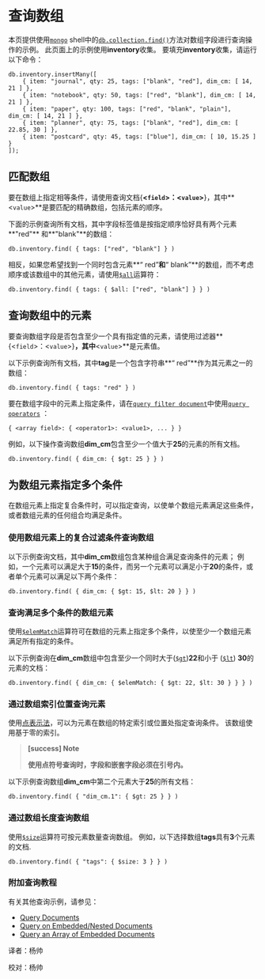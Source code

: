 # 查询数组
本页提供使用[`mongo`](https://docs.mongodb.com/master/reference/program/mongo/#bin.mongo)  shell中的[`db.collection.find()`](https://docs.mongodb.com/manual/reference/method/db.collection.find/#db.collection.find)方法对数组字段进行查询操作的示例。 此页面上的示例使用**inventory**收集。 要填充**inventory**收集，请运行以下命令：

```shell
db.inventory.insertMany([
	{ item: "journal", qty: 25, tags: ["blank", "red"], dim_cm: [ 14, 21 ] }, 
	{ item: "notebook", qty: 50, tags: ["red", "blank"], dim_cm: [ 14, 21 ] },
	{ item: "paper", qty: 100, tags: ["red", "blank", "plain"], dim_cm: [ 14, 21 ] },
	{ item: "planner", qty: 75, tags: ["blank", "red"], dim_cm: [ 22.85, 30 ] },  
	{ item: "postcard", qty: 45, tags: ["blue"], dim_cm: [ 10, 15.25 ] }
]);
```

## 匹配数组

要在数组上指定相等条件，请使用查询文档{**<`field`>：<`value`>**}，其中**<`value`>**是要匹配的精确数组，包括元素的顺序。

下面的示例查询所有文档，其中字段标签值是按指定顺序恰好具有两个元素**"red"** 和**"blank"**的数组：

```shell
db.inventory.find( { tags: ["red", "blank"] } )
```

相反，如果您希望找到一个同时包含元素**“ red”**和**“ blank”**的数组，而不考虑顺序或该数组中的其他元素，请使用[`$all`](https://docs.mongodb.com/master/reference/operator/query/all/#op._S_all)运算符：

```shell
db.inventory.find( { tags: { $all: ["red", "blank"] } } )
```

## 查询数组中的元素

要查询数组字段是否包含至少一个具有指定值的元素，请使用过滤器**{<`field`>：<`value`>}**，其中**<`value`>**是元素值。

以下示例查询所有文档，其中**tag**是一个包含字符串**“ red”**作为其元素之一的数组：

```shell
db.inventory.find( { tags: "red" } )
```

要在数组字段中的元素上指定条件，请在[`query filter document`](https://docs.mongodb.com/manual/core/document/#document-query-filter)中使用[`query operators`](https://docs.mongodb.com/manual/reference/operator/query/#query-selectors) ：

```shell
{ <array field>: { <operator1>: <value1>, ... } }
```

例如，以下操作查询数组**dim_cm**包含至少一个值大于**25**的元素的所有文档。

```shell
db.inventory.find( { dim_cm: { $gt: 25 } } )
```

## 为数组元素指定多个条件

在数组元素上指定复合条件时，可以指定查询，以使单个数组元素满足这些条件，或者数组元素的任何组合均满足条件。

### 使用数组元素上的复合过滤条件查询数组

以下示例查询文档，其中**dim_cm**数组包含某种组合满足查询条件的元素； 例如，一个元素可以满足大于**15**的条件，而另一个元素可以满足小于**20**的条件，或者单个元素可以满足以下两个条件：

```shell
db.inventory.find( { dim_cm: { $gt: 15, $lt: 20 } } )
```

### 查询满足多个条件的数组元素

使用[`$elemMatch`](https://docs.mongodb.com/master/reference/operator/query/elemMatch/#op._S_elemMatch)运算符可在数组的元素上指定多个条件，以使至少一个数组元素满足所有指定的条件。

以下示例查询在**dim_cm**数组中包含至少一个同时大于([`$gt`](https://docs.mongodb.com/master/reference/operator/query/gt/#op._S_gt))**22**和小于 ([`$lt`](https://docs.mongodb.com/master/reference/operator/query/lt/#op._S_lt)) **30**的元素的文档：

```shell
db.inventory.find( { dim_cm: { $elemMatch: { $gt: 22, $lt: 30 } } } )
```

### 通过数组索引位置查询元素

使用[点表示法](https://docs.mongodb.com/master/reference/glossary/#term-dot-notation)，可以为元素在数组的特定索引或位置处指定查询条件。 该数组使用基于零的索引。

> **[success] Note**
>
> **使用点符号查询时，字段和嵌套字段必须在引号内。**

以下示例查询数组**dim_cm**中第二个元素大于**25**的所有文档：

```shell
db.inventory.find( { "dim_cm.1": { $gt: 25 } } )
```

### 通过数组长度查询数组

使用[`$size`](https://docs.mongodb.com/master/reference/operator/query/size/#op._S_size)运算符可按元素数量查询数组。 例如，以下选择数组**tags**具有**3**个元素的文档.

```shell
db.inventory.find( { "tags": { $size: 3 } } )
```

### 附加查询教程

有关其他查询示例，请参见：

- [Query Documents](https://docs.mongodb.com/manual/tutorial/query-documents/)
- [Query on Embedded/Nested Documents](https://docs.mongodb.com/manual/tutorial/query-embedded-documents/)
- [Query an Array of Embedded Documents](https://docs.mongodb.com/manual/tutorial/query-array-of-documents/)




译者：杨帅

校对：杨帅
